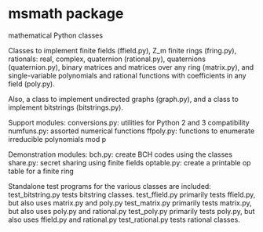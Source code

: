 msmath package
==============

mathematical Python classes

Classes to implement finite fields (ffield.py), Z_m finite rings (fring.py),
rationals: real, complex, quaternion (rational.py),
quaternions (quaternion.py),
binary matrices and matrices over any ring (matrix.py), and
single-variable polynomials and rational functions with coefficients in any field (poly.py).

Also, a class to implement undirected graphs (graph.py), and a class to implement bitstrings (bitstrings.py).

Support modules:
conversions.py: utilities for Python 2 and 3 compatibility
numfuns.py: assorted numerical functions
ffpoly.py: functions to enumerate irreducible polynomials mod p

Demonstration modules:
bch.py: create BCH codes using the classes
share.py: secret sharing using finite fields
optable.py: create a printable op table for a finite ring

Standalone test programs for the various classes are included:
test_bitstring.py tests bitstring classes.
test_ffield.py primarily tests ffield.py, but also uses matrix.py and poly.py
test_matrix.py primarily tests matrix.py, but also uses poly.py and rational.py
test_poly.py primarily tests poly.py, but also uses ffield.py and rational.py
test_rational.py tests rational classes.
